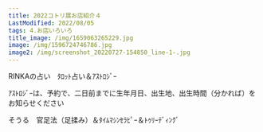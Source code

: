 ```yaml
---
title: 2022コトリ展お店紹介４
LastModified: 2022/08/05
tags: 4.お店いろいろ
title_image: /img/1659063265229.jpg
image: /img/1596724746786.jpg
image2: /img/screenshot_20220727-154850_line-1-.jpg
---
```

RINKAの占い　ﾀﾛｯﾄ占い＆ｱｽﾄﾛｼﾞｰ

ｱｽﾄﾛｼﾞｰは、予約で、二日前までに生年月日、出生地、出生時間（分かれば）をお知らせください

そうる　官足法（足揉み）＆ﾀｲﾑﾏｼﾝｾﾗﾋﾟｰ＆ﾄｩﾘｰﾃﾞｨﾝｸﾞ